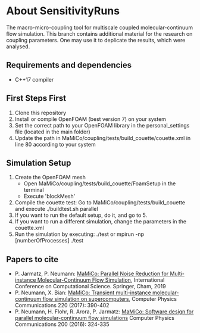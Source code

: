 # About SensitivityRuns

The macro-micro-coupling tool for multiscale coupled molecular-continuum flow simulation.
This branch contains additional material for the research on coupling parameters. One may use it to deplicate the results, which were analysed. 

## Requirements and dependencies
* C++17 compiler

## First Steps First

1. Clone this repository
2. Install or compile OpenFOAM (best version 7) on your system
3. Set the correct path to your OpenFOAM library in the personal_settings file (located in the main folder)
4. Update the path in MaMiCo/coupling/tests/build_couette/couette.xml in line 80 according to your system

## Simulation Setup

1. Create the OpenFOAM mesh
   - Open MaMiCo/coupling/tests/build_couette/FoamSetup in the terminal
   - Execute 'blockMesh'
3. Compile the couette test: Go to MaMiCo/coupling/tests/build_couette and execute ./buildtest.sh parallel
3. If you want to run the default setup, do it, and go to 5.
4. If you want to run a different simulation, change the parameters in the couette.xml
5. Run the simulation by executing: ./test or mpirun -np [numberOfProcesses] ./test
 
## Papers to cite
* P. Jarmatz, P. Neumann: [MaMiCo: Parallel Noise Reduction for Multi-instance Molecular-Continuum Flow Simulation](https://link.springer.com/chapter/10.1007/978-3-030-22747-0_34), International Conference on Computational Science. Springer, Cham, 2019
* P. Neumann, X. Bian: [MaMiCo: Transient multi-instance molecular-continuum flow simulation on supercomputers](https://doi.org/10.1016/j.cpc.2017.06.026), Computer Physics Communications 220 (2017): 390-402
* P. Neumann, H. Flohr, R. Arora, P. Jarmatz: [MaMiCo: Software design for parallel molecular-continuum flow simulations](https://doi.org/10.1016/j.cpc.2015.10.029) Computer Physics Communications 200 (2016): 324-335

